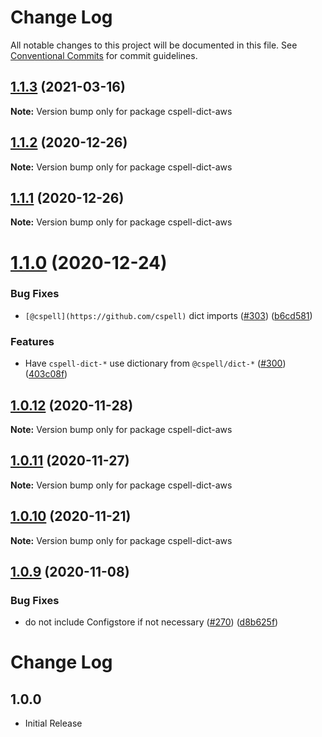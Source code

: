 # Change Log

All notable changes to this project will be documented in this file.
See [Conventional Commits](https://conventionalcommits.org) for commit guidelines.

## [1.1.3](https://github.com/streetsidesoftware/cspell-dicts/compare/cspell-dict-aws@1.1.2...cspell-dict-aws@1.1.3) (2021-03-16)

**Note:** Version bump only for package cspell-dict-aws





## [1.1.2](https://github.com/streetsidesoftware/cspell-dicts/compare/cspell-dict-aws@1.1.1...cspell-dict-aws@1.1.2) (2020-12-26)

**Note:** Version bump only for package cspell-dict-aws





## [1.1.1](https://github.com/streetsidesoftware/cspell-dicts/compare/cspell-dict-aws@1.1.0...cspell-dict-aws@1.1.1) (2020-12-26)

**Note:** Version bump only for package cspell-dict-aws





# [1.1.0](https://github.com/streetsidesoftware/cspell-dicts/compare/cspell-dict-aws@1.0.12...cspell-dict-aws@1.1.0) (2020-12-24)


### Bug Fixes

* `[@cspell](https://github.com/cspell)` dict imports ([#303](https://github.com/streetsidesoftware/cspell-dicts/issues/303)) ([b6cd581](https://github.com/streetsidesoftware/cspell-dicts/commit/b6cd58114caa8752fba69522e6b740a4be74dd6e))


### Features

* Have `cspell-dict-*` use dictionary from `@cspell/dict-*` ([#300](https://github.com/streetsidesoftware/cspell-dicts/issues/300)) ([403c08f](https://github.com/streetsidesoftware/cspell-dicts/commit/403c08fbd1d11a083f586e591b87ef9a47f71944))





## [1.0.12](https://github.com/streetsidesoftware/cspell-dicts/compare/cspell-dict-aws@1.0.11...cspell-dict-aws@1.0.12) (2020-11-28)

**Note:** Version bump only for package cspell-dict-aws





## [1.0.11](https://github.com/streetsidesoftware/cspell-dicts/compare/cspell-dict-aws@1.0.10...cspell-dict-aws@1.0.11) (2020-11-27)

**Note:** Version bump only for package cspell-dict-aws





## [1.0.10](https://github.com/streetsidesoftware/cspell-dicts/compare/cspell-dict-aws@1.0.9...cspell-dict-aws@1.0.10) (2020-11-21)

**Note:** Version bump only for package cspell-dict-aws

## [1.0.9](https://github.com/streetsidesoftware/cspell-dicts/compare/cspell-dict-aws@1.0.8...cspell-dict-aws@1.0.9) (2020-11-08)

### Bug Fixes

- do not include Configstore if not necessary ([#270](https://github.com/streetsidesoftware/cspell-dicts/issues/270)) ([d8b625f](https://github.com/streetsidesoftware/cspell-dicts/commit/d8b625f2f42d5cc6c4a9390216ac1e5037886e44))

# Change Log

## 1.0.0

- Initial Release

